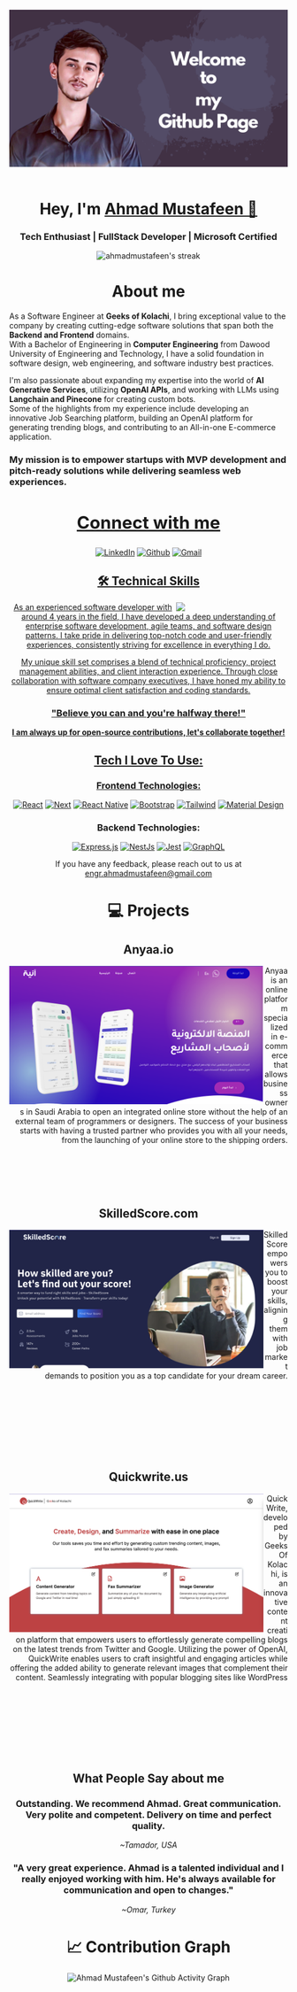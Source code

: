 ![GitHubBanner](https://github.com/ahmadmustafeen/ahmadmustafeen/blob/09f8e665a705f518cde8ca88489aaa4f0007c94b/Github.png)
<br/>
<br/>


<h1 align="center" >Hey, I'm <a href="https://ahmadmustafeen.com" target="_blank"> Ahmad Mustafeen 👋</a>
<br/>

### <h3 align="center">Tech Enthusiast | FullStack Developer | Microsoft Certified </h3>

<p align="center">
    <img title="🔥 Get streak stats for your profile at git.io/streak-stats" alt="ahmadmustafeen's streak" src="https://streak-stats.demolab.com/?user=ahmadmustafeen&theme=monokai-metallian&hide_border=true"/>
</p>
 
## <h1 align="center"> About me</h1>

As a Software Engineer at <b>Geeks of Kolachi</b>, I bring exceptional value to the company by creating cutting-edge software solutions that span both the <b>Backend and Frontend</b> domains. <br/>
With a Bachelor of Engineering in <b>Computer Engineering</b> from Dawood University of Engineering and Technology, I have a solid foundation in software design, web engineering, and software industry best practices.

I'm also passionate about expanding my expertise into the world of <b>AI Generative Services</b>, utilizing <b>OpenAI APIs</b>, and working with LLMs using <b>Langchain and Pinecone</b> for creating custom bots.<br/> Some of the highlights from my experience include developing an innovative Job Searching platform, building an OpenAI platform for generating trending blogs, and contributing to an All-in-one E-commerce application.
<br/>

### My mission is to empower startups with MVP development and pitch-ready solutions while delivering seamless web experiences.

   <div align="center">

## <a  href="https://www.linkedin.com/in/ahmadmustafeen" target="_blank"><h2 align="center">Connect with me</h2></a>

<p align="center">
<a  href="https://www.linkedin.com/in/ahmadmustafeen" target="_blank"><img alt="LinkedIn" src="https://img.shields.io/badge/linkedin%20-%230077B5.svg?&style=for-the-badge&logo=linkedin&logoColor=white" /></a>
<a href="https://github.com/ahmadmustafeen" target="_blank"><img alt="Github" src="https://img.shields.io/badge/GitHub-100000?style=for-the-badge&logo=github&logoColor=white"/></a>
<a href="mailto:engr.ahmadmustafeen@gmail.com"><img  alt="Gmail" src="https://img.shields.io/badge/Gmail-D14836?style=for-the-badge&logo=gmail&logoColor=white" />

</p>
 <div align="center">

## 🛠 Technical Skills
   
   <img width="40%" align="right"   src="https://user-images.githubusercontent.com/90326051/196059543-f26eed56-e331-4211-8c0f-7ec25ab482de.png">

As an experienced software developer with around 4 years in the field, I have developed a deep understanding of enterprise software development, agile teams, and software design patterns. I take pride in delivering top-notch code and user-friendly experiences, consistently striving for excellence in everything I do.

My unique skill set comprises a blend of technical proficiency, project management abilities, and client interaction experience. Through close collaboration with software company executives, I have honed my ability to ensure optimal client satisfaction and coding standards.

### "Believe you can and you're halfway there!"

**I am always up for open-source contributions, let's collaborate together!**

## Tech I Love To Use:

### Frontend Technologies:

<p align="center"> 
  <a href="#"><img alt="React" src="https://img.shields.io/badge/React-20232a.svg?logo=react&logoColor=%2361DAFB"></a>
     <a href="#"><img alt="Next" src="https://img.shields.io/badge/NextJs-000000.svg?logo=Next.Js&logoColor=white"></a>
     <a href="#"><img alt="React Native" src="https://img.shields.io/badge/React%20Native-20232a.svg?logo=react&logoColor=%2361DAFB"></a>
    <a href="#"><img alt="Bootstrap" src="https://img.shields.io/badge/Bootstrap-7952B3.svg?logo=bootstrap&logoColor=white"></a>
    <a href="#"><img alt="Tailwind" src="https://img.shields.io/badge/-Tailwind-E8E8E8?logo=tailwindcss&logoColor=black%22"></a>
    <a href="#"><img alt="Material Design" src="https://img.shields.io/badge/Material%20Design-0081CB.svg?logo=material-design&logoColor=white"></a>
</p>

### Backend Technologies:

<p align="center"> 
<a href="#"><img alt="Express.js" src="https://img.shields.io/badge/Express.js-404d59.svg?logo=express&logoColor=white"></a>
    <a href="#"><img alt="NestJs" src="https://custom-icon-badges.demolab.com/badge/jest-ea2845.svg?logo=nestjs"></a>
    <a href="#"><img alt="Jest" src="https://custom-icon-badges.demolab.com/badge/jest-ff3c0c.svg?logo=jest"></a>
    <a href="#"><img alt="GraphQL" src="https://img.shields.io/badge/GraphQL-fff.svg?logo=graphql&logoColor=e10098"></a>
</p>

If you have any feedback, please reach out to us at engr.ahmadmustafeen@gmail.com

<h1 align="center">💻 Projects</h1>



## <h2>Anyaa.io</h2> 
    
<img height="250px" align="left"   src="https://github.com/ahmadmustafeen/ahmadmustafeen/blob/af8cbc8af753f715085e8c71a4097dddac8d1fc3/anyaa.png">
   
<p align="right" height="250px">
    Anyaa is an online platform specialized in e-commerce that allows business owners in Saudi Arabia to open an integrated online store without the help of an external team of programmers or designers. The success of your business starts with having a trusted partner who provides you with all your needs, from the launching of your online store to the shipping orders.
</p>
<br/>
<br/>
<br/>
<br/>


## <h2>SkilledScore.com</h2>


    
<img  height="250px" align="left"   src="https://github.com/ahmadmustafeen/ahmadmustafeen/blob/af8cbc8af753f715085e8c71a4097dddac8d1fc3/skilledscore.png">
   
<p align="right" height="250px">
  SkilledScore empowers you to boost your skills, aligning them with job market demands to position you as a top candidate for your dream career.
</p>

<br/>
<br/>
<br/>
<br/>
<br/>
<br/>
<br/>


## <h2>Quickwrite.us</h2>


    
<img  height="250px" align="left"   src="https://github.com/ahmadmustafeen/ahmadmustafeen/blob/af8cbc8af753f715085e8c71a4097dddac8d1fc3/quickwrite.png">
   
<p align="right" height="250px">
  QuickWrite, developed by Geeks Of Kolachi, is an innovative content creation platform that empowers users to effortlessly generate compelling blogs on the latest trends from Twitter and Google. Utilizing the power of OpenAI, QuickWrite enables users to craft insightful and engaging articles while offering the added ability to generate relevant images that complement their content. Seamlessly integrating with popular blogging sites like WordPress
</p>

<br/>
<br/>
<br/>
<br/>
<br/>
<br/>
<br/>


## What People Say about me

<h3>Outstanding. We recommend Ahmad. Great communication. Very polite and competent. Delivery on time and perfect quality.</h3>
<i>~Tamador, USA</i>

<h3>"A very great experience. Ahmad is a talented individual and I really enjoyed working with him. He's always available for communication and open to changes."</h3>
<i>~Omar, Turkey</i>


 </div>

# 📈 Contribution Graph  

![Ahmad Mustafeen's Github Activity Graph](https://github-readme-activity-graph.vercel.app/graph?username=ahmadmustafeen&theme=react)

